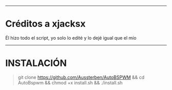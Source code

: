 _______________

# Créditos a xjacksx 

Él hizo todo el script, yo solo lo edité y lo dejé igual que el mío

_______________

# INSTALACIÓN

> git clone https://github.com/Aussterben/AutoBSPWM &&
> cd AutoBspwm &&
> chmod +x install.sh && 
> ./install.sh
